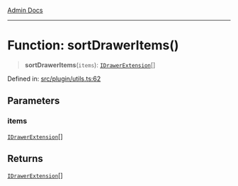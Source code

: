 [Admin Docs](/)

***

# Function: sortDrawerItems()

> **sortDrawerItems**(`items`): [`IDrawerExtension`](plugin\types\README\interfaces\IDrawerExtension.md)[]

Defined in: [src/plugin/utils.ts:62](https://github.com/PalisadoesFoundation/talawa-admin/blob/main/src/plugin/utils.ts#L62)

## Parameters

### items

[`IDrawerExtension`](plugin\types\README\interfaces\IDrawerExtension.md)[]

## Returns

[`IDrawerExtension`](plugin\types\README\interfaces\IDrawerExtension.md)[]
